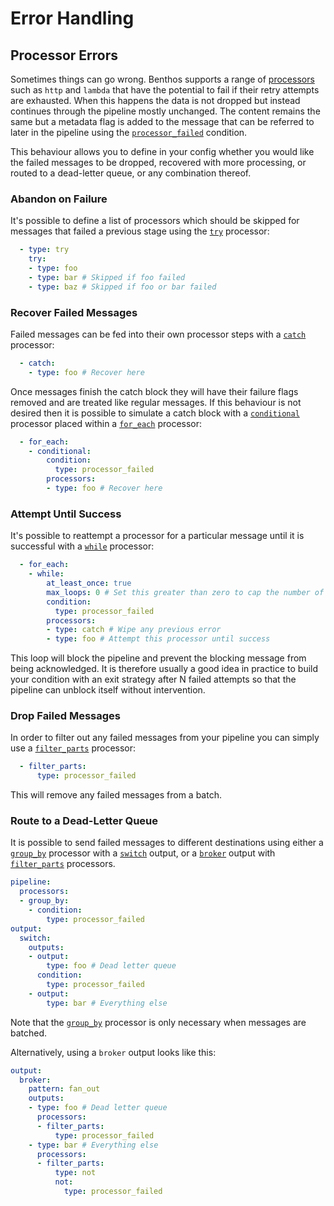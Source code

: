 Error Handling
==============

## Processor Errors

Sometimes things can go wrong. Benthos supports a range of
[processors][processors] such as `http` and `lambda` that have the potential to
fail if their retry attempts are exhausted. When this happens the data is not
dropped but instead continues through the pipeline mostly unchanged. The content
remains the same but a metadata flag is added to the message that can be
referred to later in the pipeline using the
[`processor_failed`][processor_failed] condition.

This behaviour allows you to define in your config whether you would like the
failed messages to be dropped, recovered with more processing, or routed to a
dead-letter queue, or any combination thereof.

### Abandon on Failure

It's possible to define a list of processors which should be skipped for
messages that failed a previous stage using the [`try`][try] processor:

``` yaml
  - type: try
    try:
    - type: foo
    - type: bar # Skipped if foo failed
    - type: baz # Skipped if foo or bar failed
```

### Recover Failed Messages

Failed messages can be fed into their own processor steps with a
[`catch`][catch] processor:

``` yaml
  - catch:
    - type: foo # Recover here
```

Once messages finish the catch block they will have their failure flags removed
and are treated like regular messages. If this behaviour is not desired then it
is possible to simulate a catch block with a [`conditional`][conditional]
processor placed within a [`for_each`][for_each] processor:

``` yaml
  - for_each:
    - conditional:
        condition:
          type: processor_failed
        processors:
        - type: foo # Recover here
```

### Attempt Until Success

It's possible to reattempt a processor for a particular message until it is
successful with a [`while`][while] processor:

``` yaml
  - for_each:
    - while:
        at_least_once: true
        max_loops: 0 # Set this greater than zero to cap the number of attempts
        condition:
          type: processor_failed
        processors:
        - type: catch # Wipe any previous error
        - type: foo # Attempt this processor until success
```

This loop will block the pipeline and prevent the blocking message from being
acknowledged. It is therefore usually a good idea in practice to build your
condition with an exit strategy after N failed attempts so that the pipeline can
unblock itself without intervention.

### Drop Failed Messages

In order to filter out any failed messages from your pipeline you can simply use
a [`filter_parts`][filter_parts] processor:

``` yaml
  - filter_parts:
      type: processor_failed
```

This will remove any failed messages from a batch.

### Route to a Dead-Letter Queue

It is possible to send failed messages to different destinations using either a
[`group_by`][group_by] processor with a [`switch`][switch] output, or a
[`broker`][broker] output with [`filter_parts`][filter_parts] processors.

``` yaml
pipeline:
  processors:
  - group_by:
    - condition:
        type: processor_failed
output:
  switch:
    outputs:
    - output:
        type: foo # Dead letter queue
      condition:
        type: processor_failed
    - output:
        type: bar # Everything else
```

Note that the [`group_by`][group_by] processor is only necessary when messages
are batched.

Alternatively, using a `broker` output looks like this:

``` yaml
output:
  broker:
    pattern: fan_out
    outputs:
    - type: foo # Dead letter queue
      processors:
      - filter_parts:
          type: processor_failed
    - type: bar # Everything else
      processors:
      - filter_parts:
          type: not
          not:
            type: processor_failed
```

[processors]: ./processors/README.md
[processor_failed]: ./conditions/README.md#processor_failed
[filter_parts]: ./processors/README.md#filter_parts
[while]: ./processors/README.md#while
[for_each]: ./processors/README.md#for_each
[conditional]: ./processors/README.md#conditional
[catch]: ./processors/README.md#catch
[try]: ./processors/README.md#try
[group_by]: ./processors/README.md#group_by
[switch]: ./outputs/README.md#switch
[broker]: ./outputs/README.md#broker
